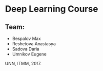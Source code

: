 # Deep Learning Course

## Team:

- Bespalov Max
- Reshetova Anastasya
- Sadova Daria
- Umnikov Eugene

UNN, ITMM, 2017.

